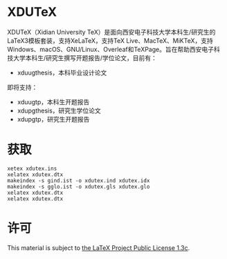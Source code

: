 # XDUTeX

XDUTeX（Xidian University TeX）是面向西安电子科技大学本科生/研究生的LaTeX3模板套装，支持XeLaTeX，支持TeX Live、MacTeX、MiKTeX，支持Windows、macOS、GNU/Linux、Overleaf和TeXPage。旨在帮助西安电子科技大学本科生/研究生撰写开题报告/学位论文，目前有：

- xduugthesis，本科毕业设计论文

即将支持：

- xduugtp，本科生开题报告
- xdupgthesis，研究生学位论文
- xdupgtp，研究生开题报告

# 获取

```shell
xetex xdutex.ins
xelatex xdutex.dtx
makeindex -s gind.ist -o xdutex.ind xdutex.idx
makeindex -s gglo.ist -o xdutex.gls xdutex.glo
xelatex xdutex.dtx
xelatex xdutex.dtx
```

# 许可

This material is subject to [the LaTeX Project Public License 1.3c](https://ctan.org/license/lppl1.3).
